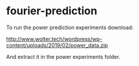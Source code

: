# fourier-prediction
To run the power prediction experiments download:

http://www.wolter.tech/wordpress/wp-content/uploads/2019/02/power_data.zip

And extract it in the power experiments folder.
